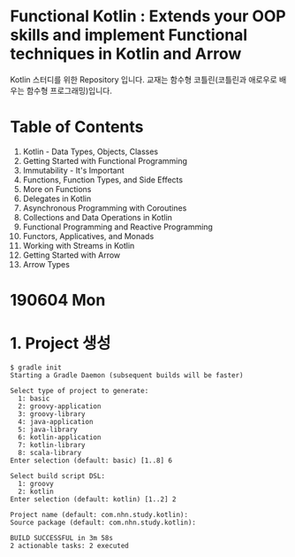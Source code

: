 # Functional Kotlin : Extends your OOP skills and implement Functional techniques in Kotlin and Arrow
Kotlin 스터디를 위한 Repository 입니다. 교재는 함수형 코틀린(코틀린과 애로우로 배우는 함수형 프로그래밍)입니다.

# Table of Contents
1. Kotlin - Data Types, Objects, Classes
2. Getting Started with Functional Programming
3. Immutability - It's Important
4. Functions, Function Types, and Side Effects
5. More on Functions
6. Delegates in Kotlin
7. Asynchronous Programming with Coroutines
8. Collections and Data Operations in Kotlin
9. Functional Programming and Reactive Programming
10. Functors, Applicatives, and Monads
11. Working with Streams in Kotlin
12. Getting Started with Arrow
13. Arrow Types

# 190604 Mon
# 1. Project 생성

```shell
$ gradle init
Starting a Gradle Daemon (subsequent builds will be faster)

Select type of project to generate:
  1: basic
  2: groovy-application
  3: groovy-library
  4: java-application
  5: java-library
  6: kotlin-application
  7: kotlin-library
  8: scala-library
Enter selection (default: basic) [1..8] 6

Select build script DSL:
  1: groovy
  2: kotlin
Enter selection (default: kotlin) [1..2] 2

Project name (default: com.nhn.study.kotlin): 
Source package (default: com.nhn.study.kotlin): 

BUILD SUCCESSFUL in 3m 58s
2 actionable tasks: 2 executed
```

